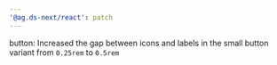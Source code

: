 ```yaml
---
'@ag.ds-next/react': patch
---
```


button: Increased the gap between icons and labels in the small button variant from `0.25rem` to `0.5rem`

